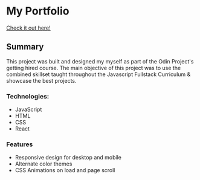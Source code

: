 # My Portfolio

[Check it out here!](https://zflegle3.github.io/portfolio-22/)

## Summary
This project was built and designed my myself as part of the Odin Project's getting hired course. The main objective of this project was to use the combined skillset taught throughout the Javascript Fullstack Curriculum & showcase the best projects. 


### Technologies:
* JavaScript
* HTML
* CSS
* React

### Features
* Responsive design for desktop and mobile
* Alternate color themes 
* CSS Animations on load and page scroll

